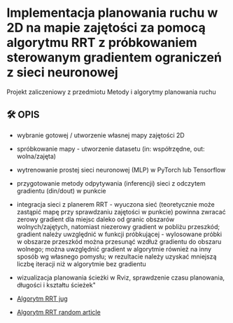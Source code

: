 # Implementacja planowania ruchu w 2D na mapie zajętości za pomocą algorytmu RRT z próbkowaniem sterowanym gradientem ograniczeń z sieci neuronowej
Projekt zaliczeniowy z przedmiotu Metody i algorytmy planowania ruchu 

## 🛠  OPIS

- wybranie gotowej / utworzenie własnej mapy zajętości 2D
- spróbkowanie mapy - utworzenie datasetu (in: współrzędne, out: wolna/zajęta)
- wytrenowanie prostej sieci neuronowej (MLP) w PyTorch lub Tensorflow
- przygotowanie metody odpytywania (inferencji) sieci z odczytem gradientu (din/dout) w punkcie
- integracja sieci z planerem RRT - wyuczona sieć (teoretycznie może zastąpić mapę przy sprawdzaniu zajętości w punkcie) powinna zwracać zerowy gradient dla miejsc daleko od granic obszarów wolnych/zajętych, natomiast niezerowy gradient w pobliżu przeszkód; gradient należy uwzględnić w funkcji próbkującej - wylosowane próbki w obszarze przeszkód można przesunąć wzdłuż gradientu do obszaru wolnego; można uwzględnić gradient w algorytmie również na inny sposób wg własnego pomysłu; w rezultacie należy uzyskać mniejszą liczbę iteracji niż w algorytmie bez gradientu
- wizualizacja planowania ścieżki w Rviz, sprawdzenie czasu planowania, długości i kształtu ścieżek"




- [Algorytm RRT jug](https://put-jug.github.io/lab-miapr/Lab%206%20-%20Algorytmy%20poszukiwania%20%C5%9Bcie%C5%BCki%20pr%C3%B3bkuj%C4%85ce%20przestrze%C5%84%20poszukiwa%C5%84%20na%20przyk%C5%82adzie%20RRT%20(Rapidly-exploring%20Random%20Tree).html)

- [Algorytm RRT random article](https://theclassytim.medium.com/robotic-path-planning-rrt-and-rrt-212319121378)	
